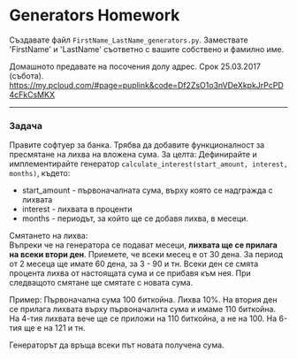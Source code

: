 # Generators Homework #
Създавате файл `FirstName_LastName_generators.py`. Замествате 'FirstName' и 'LastName' съответно с вашите собствено и фамилно име.

Домашното предавате на посочения долу адрес. Срок 25.03.2017 (събота).
https://my.pcloud.com/#page=puplink&code=Df2ZsO1o3nVDeXkpkJrPcPD4cFkCsMKX

___

### Задача ###

Правите софтуер за банка. Трябва да добавите функционалност за пресмятане на лихва на вложена сума. За целта:
Дефинирайте и имплементирайте генератор `calculate_interest(start_amount, interest, months)`, където:
- start_amount - първоначалната сума, върху която се надгражда с лихвата
- interest - лихвата в проценти
- months - периодът, за който ще се добавя лихва, в месеци. 

Смятането на лихва: <br>
Въпреки че на генератора се подават месеци, **лихвата ще се прилага на всеки втори ден**. Приемете, че всеки месец е от 30 дена. За период от 2 месеца ще имате 60 дена, за 3 - 90 и тн. Всеки ден се смята процента лихва от настоящата сума и се прибавя към нея. При следващото смятане ще смятате с новата сума. 

Пример: Първоначална сума 100 биткойна. Лихва 10%. На втория ден се прилага лихвата върху първоначалнта сума и имаме 110 биткойна. На 4-тия лихвата вече ще се приложи на 110 биткойна, а не на 100. На 6-тия ще е на 121 и тн.

Генераторът да връща всеки път новата получена сума.
